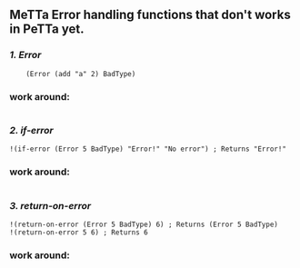 ## MeTTa Error handling functions that don't works in PeTTa yet.
### ***1. Error***

```metta
    (Error (add "a" 2) BadType)
```
### work around:

```metta

```
### ***2. if-error***

```metta
!(if-error (Error 5 BadType) "Error!" "No error") ; Returns "Error!"
```
### work around:

```metta

```
### ***3. return-on-error***

```metta
!(return-on-error (Error 5 BadType) 6) ; Returns (Error 5 BadType)
!(return-on-error 5 6) ; Returns 6
```
### work around:

```metta

```